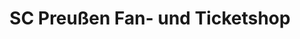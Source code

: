 ---
title: "SC Preußen Fan- und Ticketshop"
url: /muenster/sc-preussen-fan-und-ticketshop/
shop: Tickets
---